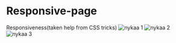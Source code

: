 # Responsive-page
Responsiveness(taken help from CSS tricks)
![nykaa 1](https://user-images.githubusercontent.com/84891341/184471063-ac11ea4b-ed80-43ff-a61f-d070ed007828.jpg)
![nykaa 2](https://user-images.githubusercontent.com/84891341/184471170-7d5a0d33-aca1-45d7-a392-45376eaef7b7.jpg)
![nykaa 3](https://user-images.githubusercontent.com/84891341/184471208-c6508a78-cc4c-4b78-846e-e61d3d880950.jpg)
